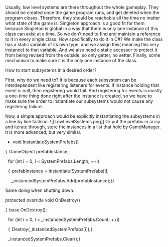 Usually, low level systems are there throughout the whole gameplay. They should be created once the game program runs, and get deleted when the program closes. Therefore, they should be reachable all the time no matter what state of the game is. Singleton approach is a good fit for them because Singleton is global in a way that there is only one instance of this class can exist at a time. So we don’t need to find and maintain a reference to it in every single class. How specifically to do it in C#? We make the class has a static variable of its own type, and we assign this( meaning this very instance) to that variable. And we also need a static accessor to protect it from being revised from the outside, so only getter, no setter. Finally, some mechanism to make sure it is the only one instance of the class. 

How to start subsystems in a desired order? 

First, why do we need to? It is because each subsystem can be interdependent like registering listeners for events. If instance holding that event is null, then registering would fail. And registering for events is mostly a one-time thing done right after the instance is created, so we have to make sure the order to instantiate our subsystems would not cause any registering failure. 

Now, a simple approach would be explicitly instantiating the subsystems in a line by line fashion.
![[LowLevelSystems.png]]
Or put the prefabs in array and iterate through, store the instances in a list that hold by GameManager. It is more advanced, but very similar. 

- void InstantiateSystemPrefabs() 

{  GameObject prefabInstance; 

   for (int i = 0; i < SystemPrefabs.Length; ++i) 

   {  prefabInstance = Instantiate(SystemPrefabs[i]; 

      _instancedSystemPrefabs.Add(prefabInstance);}} 

Same doing when shutting down. 

protected override void OnDestroy() 

{  base.OnDestroy(); 

   for (int i = 0; i < _instancedSystemPrefabs.Count; ++i) 

   {  Destroy(_instancedSystemPrefabs[i]);} 

   _instancedSystemPrefabs.Clear();}